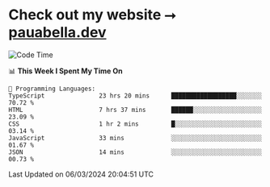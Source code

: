 # Check out my website ⭢ [pauabella.dev](https://pauabella.dev)

<!--START_SECTION:waka-->
![Code Time](http://img.shields.io/badge/Code%20Time-3%2C076%20hrs%206%20mins-blue)

📊 **This Week I Spent My Time On** 

```text
💬 Programming Languages: 
TypeScript               23 hrs 20 mins      ██████████████████░░░░░░░   70.72 % 
HTML                     7 hrs 37 mins       ██████░░░░░░░░░░░░░░░░░░░   23.09 % 
CSS                      1 hr 2 mins         █░░░░░░░░░░░░░░░░░░░░░░░░   03.14 % 
JavaScript               33 mins             ░░░░░░░░░░░░░░░░░░░░░░░░░   01.67 % 
JSON                     14 mins             ░░░░░░░░░░░░░░░░░░░░░░░░░   00.73 % 
```


 Last Updated on 06/03/2024 20:04:51 UTC
<!--END_SECTION:waka-->
